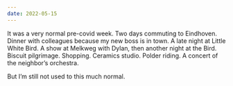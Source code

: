 ```yaml
---
date: 2022-05-15
---
```


It was a very normal pre-covid week. Two days commuting to Eindhoven. Dinner with colleagues because my new boss is in town. A late night at Little White Bird. A show at Melkweg with Dylan, then another night at the Bird. Biscuit pilgrimage. Shopping. Ceramics studio. Polder riding. A concert of the neighbor’s orchestra.

But I’m still not used to this much normal.
